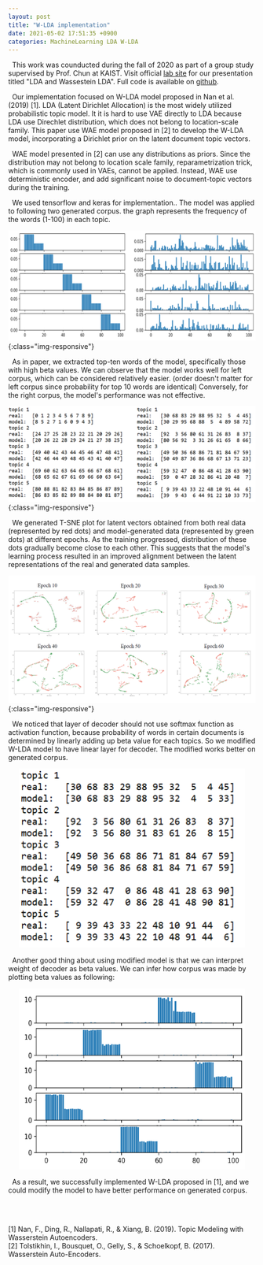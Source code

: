 ```yaml
---
layout: post
title: "W-LDA implementation"
date: 2021-05-02 17:51:35 +0900
categories: MachineLearning LDA W-LDA
---
```


&nbsp;&nbsp;This work was counducted during the fall of 2020 as part of a group study supervised by Prof. Chun at KAIST. Visit official [lab site][lab-site] for our presentation titled "LDA and Wassestein LDA". Full code is available on [github][github-wlda].

[lab-site]: https://chunhyonho.github.io/Group-study/Journal_club/
[github-wlda]: https://github.com/bungbungbung/20201201-W-LDA/tree/main

&nbsp;&nbsp;Our implementation focused on W-LDA model proposed in Nan et al. (2019) [1]. LDA (Latent Dirichlet Allocation) is the most widely utilized probabilistic topic model. It it is hard to use VAE directly to LDA because LDA use Direchlet distribution, which does not belong to location-scale family. This paper use WAE model proposed in [2] to develop the W-LDA model, incorporating a Dirichlet prior on the latent document topic vectors.

&nbsp;&nbsp;WAE model presented in [2] can use any distributions as priors. Since the distribution may not belong to location scale family, reparametrization trick, which is commonly used in VAEs, cannot be applied. Instead, WAE use deterministic encoder, and add significant noise to document-topic vectors during the training.

&nbsp;&nbsp;We used tensorflow and keras for implementation.. The model was applied to following two generated corpus. the graph represents the frequency of the words (1-100) in each topic.

![Corpus](/assets/2021-05-02-W-LDA/corpus.png){:class="img-responsive"}

&nbsp;&nbsp;As in paper, we extracted top-ten words of the model, specifically those with high beta values. We can observe that the model works well for left corpus, which can be considered relatively easier. (order doesn't matter for left corpus since probability for top 10 words are identical) Conversely, for the right corpus, the model's performance was not effective.

![Top10Words](/assets/2021-05-02-W-LDA/top10words.png){:class="img-responsive"}

&nbsp;&nbsp;We generated T-SNE plot for latent vectors obtained from both real data (represented by red dots) and model-generated data (represented by green dots) at different epochs. As the training progressed, distribution of these dots gradually become close to each other. This suggests that the model's learning process resulted in an improved alignment between the latent representations of the real and generated data samples.

![Top10Words](/assets/2021-05-02-W-LDA/T-SNE.png){:class="img-responsive"}

&nbsp;&nbsp;We noticed that layer of decoder should not use softmax function as activation function, because probability of words in certain documents is determined by linearly adding up beta value for each topics. So we modified W-LDA model to have linear layer for decoder. The modified works better on generated corpus.

<p align="center">
  <img width="460" src="/assets/2021-05-02-W-LDA/top10words_modified.png">
</p>

&nbsp;&nbsp;Another good thing about using modified model is that we can interpret weight of decoder as beta values. We can infer how corpus was made by plotting beta values as following:

<p align="center">
  <img width="460" src="/assets/2021-05-02-W-LDA/corpusInfer.png">
</p>

&nbsp;&nbsp;As a result, we successfully implemented W-LDA proposed in [1], and we could modify the model to have better performance on generated corpus.

<br/>
<br/>

[1] Nan, F., Ding, R., Nallapati, R., & Xiang, B. (2019). Topic Modeling with Wasserstein Autoencoders.\
[2] Tolstikhin, I., Bousquet, O., Gelly, S., & Schoelkopf, B. (2017). Wasserstein Auto-Encoders.

